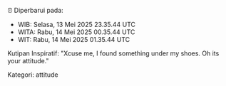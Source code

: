 ⏰ Diperbarui pada:
- WIB: Selasa, 13 Mei 2025 23.35.44 UTC
- WITA: Rabu, 14 Mei 2025 00.35.44 UTC
- WIT: Rabu, 14 Mei 2025 01.35.44 UTC

Kutipan Inspiratif:
"Xcuse me, I found something under my shoes. Oh its your attitude."


Kategori: attitude

